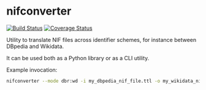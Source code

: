 nifconverter
============

[![Build Status](https://travis-ci.org/wetneb/nifconverter.svg?branch=master)](https://travis-ci.org/wetneb/nifconverter) [![Coverage Status](https://coveralls.io/repos/github/wetneb/nifconverter/badge.svg?branch=master)](https://coveralls.io/github/wetneb/nifconverter?branch=master)

Utility to translate NIF files across identifier schemes, for instance between DBpedia and Wikidata.

It can be used both as a Python library or as a CLI utility.

Example invocation:
```bash
nifconverter --mode dbr:wd -i my_dbpedia_nif_file.ttl -o my_wikidata_nif_file.ttl
```

